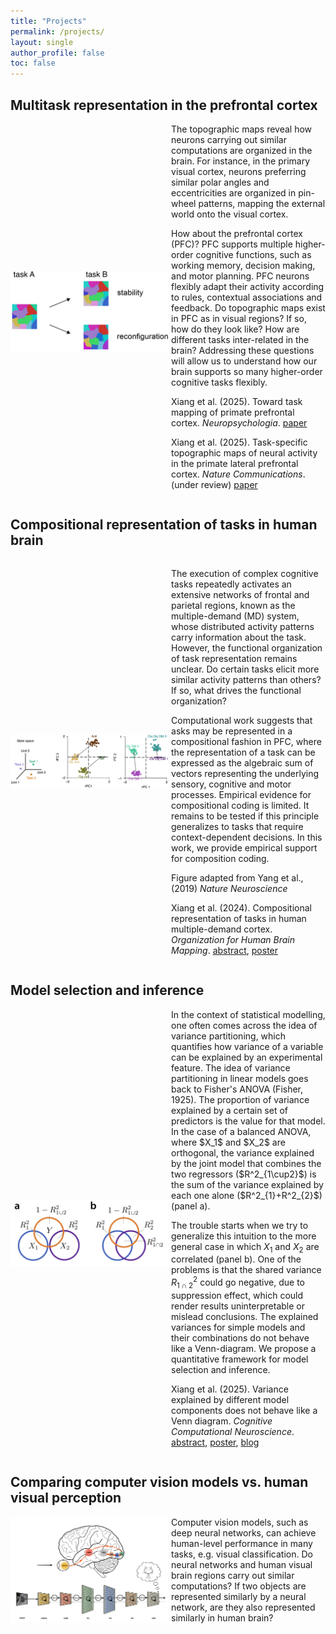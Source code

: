 ```yaml
---
title: "Projects"
permalink: /projects/
layout: single
author_profile: false
toc: false
---
```


## Multitask representation in the prefrontal cortex 
<div style="display:flex; align-items: center; gap: 1%">
<img src="/projects/topoPFC/topo_maps.jpeg" alt="topo_maps" align='left' width="50%"/> 

<div markdown="1">
The topographic maps reveal how neurons carrying out similar computations are organized in the brain. For instance, in the primary visual cortex, neurons preferring similar polar angles and eccentricities are organized in pin-wheel patterns, mapping the external world onto the visual cortex.  

How about the prefrontal cortex (PFC)? PFC supports multiple higher-order cognitive functions, such as working memory, decision making, and motor planning. PFC neurons flexibly adapt their activity according to rules, contextual associations and feedback. Do topographic maps exist in PFC as in visual regions? If so, how do they look like? How are different tasks inter-related in the brain? Addressing these questions will allow us to understand how our brain supports so many higher-order cognitive tasks flexibly. 

Xiang et al. (2025). Toward task mapping of primate prefrontal cortex. *Neuropsychologia*. [paper](https://doi.org/10.1016/j.neuropsychologia.2025.109234)

Xiang et al. (2025). Task-specific topographic maps of neural activity in the primate lateral prefrontal cortex. *Nature Communications*. (under review) [paper](https://www.biorxiv.org/content/10.1101/2024.05.10.591729v2)

</div>
</div>





## Compositional representation of tasks in human brain

<div style="display:flex; align-items: center; gap: 1%">
<img src="/projects/compositional_coding/compositional_coding.jpg" alt="visual_nets" align='left' width="50%"/> 
<div markdown="1">

The execution of complex cognitive tasks repeatedly activates an extensive networks of frontal and parietal regions, known as the multiple-demand (MD) system, whose distributed activity patterns carry information about the task. However, the functional organization of task representation remains unclear. Do certain tasks elicit more similar activity patterns than others? If so, what drives the functional organization? 

Computational work suggests that asks may be represented in a compositional fashion in PFC, where the representation of a task can be expressed as the algebraic sum of vectors representing the underlying sensory, cognitive and motor processes. Empirical evidence for compositional coding is limited. It remains to be tested if this principle generalizes to tasks that require context-dependent decisions. In this work, we provide empirical support for composition coding. 

Figure adapted from Yang et al., (2019) *Nature Neuroscience*

Xiang et al. (2024). Compositional representation of tasks in human multiple-demand cortex. *Organization for Human Brain Mapping*. [abstract](https://jkderrick028.github.io/assets/files/2024_OHBM_abstract_Xiang.pdf), [poster](https://jkderrick028.github.io/assets/files/20240623_OHBM_poster.pdf)

</div>
</div>



## Model selection and inference

<div style="display:flex; align-items: center; gap: 1%">
<img src="/projects/model_family/venn_diagram.jpg" alt="visual_nets" align='left' width="50%"/> 

<div markdown="1">
In the context of statistical modelling, one often comes across the idea of variance partitioning, which quantifies how variance of a variable can be explained by an experimental feature. The idea of variance partitioning in linear models goes back to Fisher's ANOVA (Fisher, 1925). The proportion of variance explained by a certain set of predictors is the value for that model. In the case of a balanced ANOVA, where $X_1$ and $X_2$ are orthogonal, the variance explained by the joint model that combines the two regressors ($R^2_{1\cup2}$) is the sum of the variance explained by each one alone ($R^2_{1}+R^2_{2}$) (panel a).

The trouble starts when we try to generalize this intuition to the more general case in which $X_1$ and $X_2$ are correlated (panel b). One of the problems is that the shared variance $R^2_{1\cap2}$ could go negative, due to suppression effect, which could render results uninterpretable or mislead conclusions. The explained variances for simple models and their combinations do not behave like a Venn-diagram. We propose a quantitative framework for model selection and inference.  

Xiang et al. (2025). Variance explained by different model components does not behave like a Venn diagram. *Cognitive Computational Neuroscience*. [abstract](https://2025.ccneuro.org/abstract_pdf/Xiang_2025_Variance_explained_different_model_components_behave.pdf), [poster](https://jkderrick028.github.io/assets/files/20250812_CCN_poster.pdf), [blog](https://diedrichsenlab.org/BrainDataScience/variance_partitioning/index.htm)

</div>
</div>


## Comparing computer vision models vs. human visual perception

<div style="display:flex; align-items: center; gap: 1%">
<img src="/projects/deepnets_RSA/visual_stream.png" alt="visual_nets" align='left' width="50%"/> 

<div markdown="1">
Computer vision models, such as deep neural networks, can achieve human-level performance in many tasks, e.g. visual classification. Do neural networks and human visual brain regions carry out similar computations? If two objects are represented similarly by a neural network, are they also represented similarly in human brain? 

</div>
</div>

